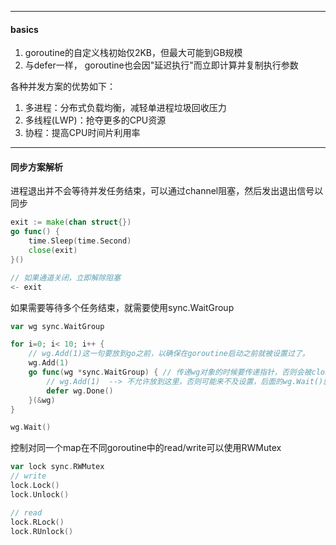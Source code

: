 

---

#### basics

1. goroutine的自定义栈初始仅2KB，但最大可能到GB规模
2. 与defer一样， goroutine也会因"延迟执行"而立即计算并复制执行参数



各种并发方案的优势如下：

1. 多进程：分布式负载均衡，减轻单进程垃圾回收压力
2. 多线程(LWP)：抢夺更多的CPU资源
3. 协程：提高CPU时间片利用率



----

#### 同步方案解析

进程退出并不会等待并发任务结束，可以通过channel阻塞，然后发出退出信号以同步

```go
exit := make(chan struct{})
go func() {
    time.Sleep(time.Second)
    close(exit)
}()

// 如果通道关闭，立即解除阻塞
<- exit
```



如果需要等待多个任务结束，就需要使用sync.WaitGroup

```go
var wg sync.WaitGroup

for i=0; i< 10; i++ {
    // wg.Add(1)这一句要放到go之前，以确保在goroutine启动之前就被设置过了。
    wg.Add(1)
    go func(wg *sync.WaitGroup) { // 传递wg对象的时候要传递指针，否则会被clone一份
        // wg.Add(1)  --> 不允许放到这里，否则可能来不及设置，后面的wg.Wait()就已经退出了
        defer wg.Done()
    }(&wg)
}

wg.Wait()
```



控制对同一个map在不同goroutine中的read/write可以使用RWMutex

```go
var lock sync.RWMutex
// write
lock.Lock()
lock.Unlock()

// read
lock.RLock()
lock.RUnlock()
```

